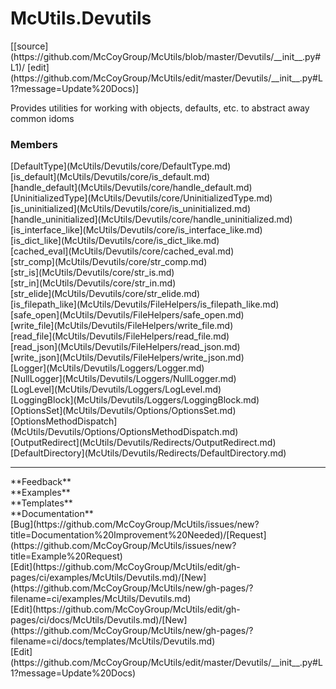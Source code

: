# <a id="McUtils.Devutils">McUtils.Devutils</a> 
<div class="docs-source-link" markdown="1">
[[source](https://github.com/McCoyGroup/McUtils/blob/master/Devutils/__init__.py#L1)/
[edit](https://github.com/McCoyGroup/McUtils/edit/master/Devutils/__init__.py#L1?message=Update%20Docs)]
</div>
    
Provides utilities for working with objects, defaults, etc. to abstract away common idoms

### Members
<div class="container alert alert-secondary bg-light">
  <div class="row">
   <div class="col" markdown="1">
[DefaultType](McUtils/Devutils/core/DefaultType.md)   
</div>
   <div class="col" markdown="1">
[is_default](McUtils/Devutils/core/is_default.md)   
</div>
   <div class="col" markdown="1">
[handle_default](McUtils/Devutils/core/handle_default.md)   
</div>
</div>
  <div class="row">
   <div class="col" markdown="1">
[UninitializedType](McUtils/Devutils/core/UninitializedType.md)   
</div>
   <div class="col" markdown="1">
[is_uninitialized](McUtils/Devutils/core/is_uninitialized.md)   
</div>
   <div class="col" markdown="1">
[handle_uninitialized](McUtils/Devutils/core/handle_uninitialized.md)   
</div>
</div>
  <div class="row">
   <div class="col" markdown="1">
[is_interface_like](McUtils/Devutils/core/is_interface_like.md)   
</div>
   <div class="col" markdown="1">
[is_dict_like](McUtils/Devutils/core/is_dict_like.md)   
</div>
   <div class="col" markdown="1">
[cached_eval](McUtils/Devutils/core/cached_eval.md)   
</div>
</div>
  <div class="row">
   <div class="col" markdown="1">
[str_comp](McUtils/Devutils/core/str_comp.md)   
</div>
   <div class="col" markdown="1">
[str_is](McUtils/Devutils/core/str_is.md)   
</div>
   <div class="col" markdown="1">
[str_in](McUtils/Devutils/core/str_in.md)   
</div>
</div>
  <div class="row">
   <div class="col" markdown="1">
[str_elide](McUtils/Devutils/core/str_elide.md)   
</div>
   <div class="col" markdown="1">
[is_filepath_like](McUtils/Devutils/FileHelpers/is_filepath_like.md)   
</div>
   <div class="col" markdown="1">
[safe_open](McUtils/Devutils/FileHelpers/safe_open.md)   
</div>
</div>
  <div class="row">
   <div class="col" markdown="1">
[write_file](McUtils/Devutils/FileHelpers/write_file.md)   
</div>
   <div class="col" markdown="1">
[read_file](McUtils/Devutils/FileHelpers/read_file.md)   
</div>
   <div class="col" markdown="1">
[read_json](McUtils/Devutils/FileHelpers/read_json.md)   
</div>
</div>
  <div class="row">
   <div class="col" markdown="1">
[write_json](McUtils/Devutils/FileHelpers/write_json.md)   
</div>
   <div class="col" markdown="1">
[Logger](McUtils/Devutils/Loggers/Logger.md)   
</div>
   <div class="col" markdown="1">
[NullLogger](McUtils/Devutils/Loggers/NullLogger.md)   
</div>
</div>
  <div class="row">
   <div class="col" markdown="1">
[LogLevel](McUtils/Devutils/Loggers/LogLevel.md)   
</div>
   <div class="col" markdown="1">
[LoggingBlock](McUtils/Devutils/Loggers/LoggingBlock.md)   
</div>
   <div class="col" markdown="1">
[OptionsSet](McUtils/Devutils/Options/OptionsSet.md)   
</div>
</div>
  <div class="row">
   <div class="col" markdown="1">
[OptionsMethodDispatch](McUtils/Devutils/Options/OptionsMethodDispatch.md)   
</div>
   <div class="col" markdown="1">
[OutputRedirect](McUtils/Devutils/Redirects/OutputRedirect.md)   
</div>
   <div class="col" markdown="1">
[DefaultDirectory](McUtils/Devutils/Redirects/DefaultDirectory.md)   
</div>
</div>
  <div class="row">
   <div class="col" markdown="1">
   
</div>
   <div class="col" markdown="1">
   
</div>
   <div class="col" markdown="1">
   
</div>
</div>
</div>













---


<div markdown="1" class="text-secondary">
<div class="container">
  <div class="row">
   <div class="col" markdown="1">
**Feedback**   
</div>
   <div class="col" markdown="1">
**Examples**   
</div>
   <div class="col" markdown="1">
**Templates**   
</div>
   <div class="col" markdown="1">
**Documentation**   
</div>
   <div class="col" markdown="1">
   
</div>
   <div class="col" markdown="1">
   
</div>
   <div class="col" markdown="1">
   
</div>
</div>
  <div class="row">
   <div class="col" markdown="1">
[Bug](https://github.com/McCoyGroup/McUtils/issues/new?title=Documentation%20Improvement%20Needed)/[Request](https://github.com/McCoyGroup/McUtils/issues/new?title=Example%20Request)   
</div>
   <div class="col" markdown="1">
[Edit](https://github.com/McCoyGroup/McUtils/edit/gh-pages/ci/examples/McUtils/Devutils.md)/[New](https://github.com/McCoyGroup/McUtils/new/gh-pages/?filename=ci/examples/McUtils/Devutils.md)   
</div>
   <div class="col" markdown="1">
[Edit](https://github.com/McCoyGroup/McUtils/edit/gh-pages/ci/docs/McUtils/Devutils.md)/[New](https://github.com/McCoyGroup/McUtils/new/gh-pages/?filename=ci/docs/templates/McUtils/Devutils.md)   
</div>
   <div class="col" markdown="1">
[Edit](https://github.com/McCoyGroup/McUtils/edit/master/Devutils/__init__.py#L1?message=Update%20Docs)   
</div>
   <div class="col" markdown="1">
   
</div>
   <div class="col" markdown="1">
   
</div>
   <div class="col" markdown="1">
   
</div>
</div>
</div>
</div>